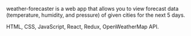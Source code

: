 weather-forecaster is a web app that allows you to view forecast data (temperature, humidity, and pressure) of given cities for the next 5 days.

HTML, CSS, JavaScript, React, Redux, OpenWeatherMap API.